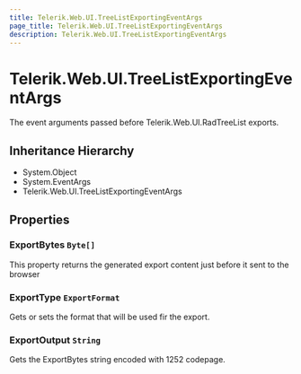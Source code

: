 ```yaml
---
title: Telerik.Web.UI.TreeListExportingEventArgs
page_title: Telerik.Web.UI.TreeListExportingEventArgs
description: Telerik.Web.UI.TreeListExportingEventArgs
---
```


# Telerik.Web.UI.TreeListExportingEventArgs

The event arguments passed before Telerik.Web.UI.RadTreeList exports.

## Inheritance Hierarchy

* System.Object
* System.EventArgs
* Telerik.Web.UI.TreeListExportingEventArgs

## Properties

###  ExportBytes `Byte[]`

This property returns the generated export content just before it sent to the browser

###  ExportType `ExportFormat`

Gets or sets the format that will be used fir the export.

###  ExportOutput `String`

Gets the ExportBytes string encoded with 1252 codepage.

